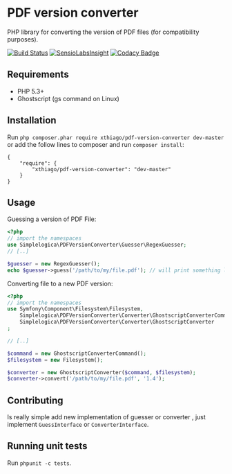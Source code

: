 # PDF version converter 
PHP library for converting the version of PDF files (for compatibility purposes).

[![Build Status](https://travis-ci.org/xthiago/pdf-version-converter.svg?branch=master)](https://travis-ci.org/xthiago/pdf-version-converter) 
[![SensioLabsInsight](https://insight.sensiolabs.com/projects/33db053e-d59b-4787-9a03-e4ab1e2a7382/mini.png)](https://insight.sensiolabs.com/projects/33db053e-d59b-4787-9a03-e4ab1e2a7382)
[![Codacy Badge](https://api.codacy.com/project/badge/Grade/4f0a04e3cc2048deb7415cd669dcf2a1)](https://www.codacy.com/app/xthiago/pdf-version-converter?utm_source=github.com&amp;utm_medium=referral&amp;utm_content=xthiago/pdf-version-converter&amp;utm_campaign=Badge_Grade)

## Requirements

- PHP 5.3+
- Ghostscript (gs command on Linux)

## Installation

Run `php composer.phar require xthiago/pdf-version-converter dev-master` or add the follow lines to composer and run `composer install`:

```
{
    "require": {
        "xthiago/pdf-version-converter": "dev-master"
    }
}
```

## Usage

Guessing a version of PDF File:

```php
<?php
// import the namespaces
use Simplelogica\PDFVersionConverter\Guesser\RegexGuesser;
// [..]

$guesser = new RegexGuesser();
echo $guesser->guess('/path/to/my/file.pdf'); // will print something like '1.4'
```

Converting file to a new PDF version:

```php
<?php
// import the namespaces
use Symfony\Component\Filesystem\Filesystem,
    Simplelogica\PDFVersionConverter\Converter\GhostscriptConverterCommand,
    Simplelogica\PDFVersionConverter\Converter\GhostscriptConverter
;

// [..]

$command = new GhostscriptConverterCommand();
$filesystem = new Filesystem();

$converter = new GhostscriptConverter($command, $filesystem);
$converter->convert('/path/to/my/file.pdf', '1.4');
```

## Contributing

Is really simple add new implementation of guesser or converter , just implement `GuessInterface` or `ConverterInterface`.

## Running unit tests

Run `phpunit -c tests`.
